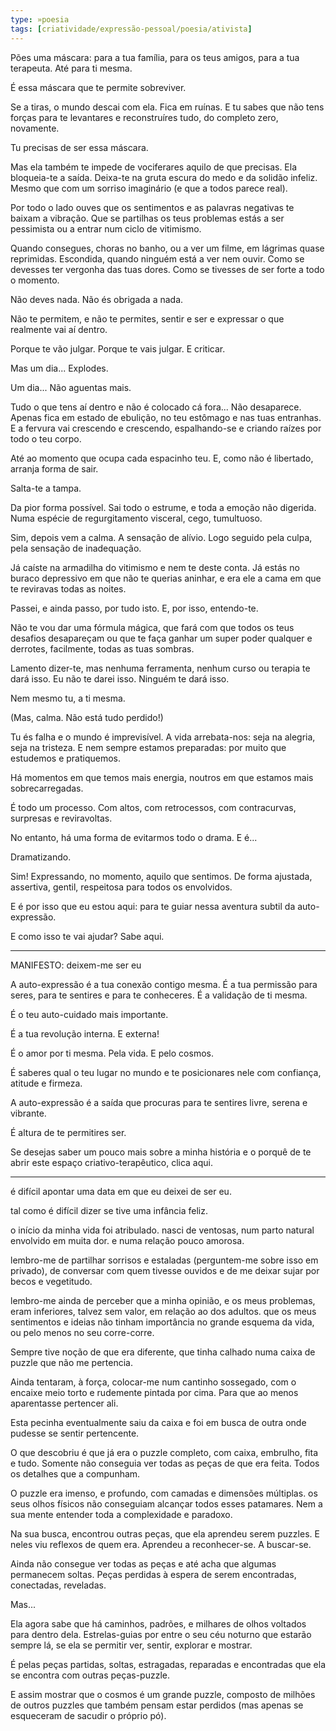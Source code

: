 ```yaml
---
type: »poesia
tags: [criatividade/expressão-pessoal/poesia/ativista]
---
```


Pões uma máscara: para a tua família, para os teus amigos, para a tua terapeuta. Até para ti mesma.

É essa máscara que te permite sobreviver.

Se a tiras, o mundo descai com ela. Fica em ruínas. E tu sabes que não tens forças para te levantares e reconstruíres tudo, do completo zero, novamente.

Tu precisas de ser essa máscara.

Mas ela também te impede de vociferares aquilo de que precisas. Ela bloqueia-te a saída. Deixa-te na gruta escura do medo e da solidão infeliz. Mesmo que com um sorriso imaginário (e que a todos parece real).

Por todo o lado ouves que os sentimentos e as palavras negativas te baixam a vibração. Que se partilhas os teus problemas estás a ser pessimista ou a entrar num ciclo de vitimismo.

Quando consegues, choras no banho, ou a ver um filme, em lágrimas quase reprimidas. Escondida, quando ninguém está a ver nem ouvir. Como se devesses ter vergonha das tuas dores. Como se tivesses de ser forte a todo o momento.

Não deves nada. Não és obrigada a nada.

Não te permitem, e não te permites, sentir e ser e expressar o que realmente vai aí dentro.

Porque te vão julgar. Porque te vais julgar. E criticar.

Mas um dia... Explodes.

Um dia... Não aguentas mais. 

Tudo o que tens aí dentro e não é colocado cá fora... Não desaparece. Apenas fica em estado de ebulição, no teu estômago e nas tuas entranhas. E a fervura vai crescendo e crescendo, espalhando-se e criando raízes por todo o teu corpo.

Até ao momento que ocupa cada espacinho teu. E, como não é libertado, arranja forma de sair.

Salta-te a tampa.

Da pior forma possível. Sai todo o estrume, e toda a emoção não digerida. Numa espécie de regurgitamento visceral, cego, tumultuoso.

Sim, depois vem a calma. A sensação de alívio. Logo seguido pela culpa, pela sensação de inadequação.

Já caíste na armadilha do vitimismo e nem te deste conta. Já estás no buraco depressivo em que não te querias aninhar, e era ele a cama em que te reviravas todas as noites.

Passei, e ainda passo, por tudo isto. E, por isso, entendo-te.

Não te vou dar uma fórmula mágica, que fará com que todos os teus desafios desapareçam ou que te faça ganhar um super poder qualquer e derrotes, facilmente, todas as tuas sombras.

Lamento dizer-te, mas nenhuma ferramenta, nenhum curso ou terapia te dará isso. Eu não te darei isso. Ninguém te dará isso. 

Nem mesmo tu, a ti mesma.

(Mas, calma. Não está tudo perdido!)

Tu és falha e o mundo é imprevisível.  A vida arrebata-nos: seja na alegria, seja na tristeza. E nem sempre estamos preparadas: por muito que estudemos e pratiquemos.

Há momentos em que temos mais energia, noutros em que estamos mais sobrecarregadas.

É todo um processo. Com altos, com retrocessos, com contracurvas, surpresas e reviravoltas.

No entanto, há uma forma de evitarmos todo o drama. E é...

Dramatizando.

Sim! Expressando, no momento, aquilo que sentimos. De forma ajustada, assertiva, gentil, respeitosa para todos os envolvidos.

E é por isso que eu estou aqui: para te guiar nessa aventura subtil da auto-expressão.

E como isso te vai ajudar? Sabe aqui.


------

MANIFESTO: deixem-me ser eu

A auto-expressão é a tua conexão contigo mesma. É a tua permissão para seres, para te sentires e para te conheceres. É a validação de ti mesma.

É o teu auto-cuidado mais importante.

É a tua revolução interna. E externa!

É o amor por ti mesma. Pela vida. E pelo cosmos.

É saberes qual o teu lugar no mundo e te posicionares nele com confiança, atitude e firmeza.

A auto-expressão é a saída que procuras para te sentires livre, serena e vibrante.

É altura de te permitires ser.

Se desejas saber um pouco mais sobre a minha história e o porquê de te abrir este espaço criativo-terapêutico, clica aqui.

-----

é difícil apontar uma data em que eu deixei de ser eu.

tal como é difícil dizer se tive uma infância feliz.

o início da minha vida foi atribulado. nasci de ventosas, num parto natural envolvido em muita dor. e numa relação pouco amorosa.

lembro-me de partilhar sorrisos e estaladas (perguntem-me sobre isso em privado), de conversar com quem tivesse ouvidos e de me deixar sujar por becos e vegetitudo.

lembro-me ainda de perceber que a minha opinião, e os meus problemas, eram inferiores, talvez sem valor, em relação ao dos adultos. que os meus sentimentos e ideias não tinham importância no grande esquema da vida, ou pelo menos no seu corre-corre.

Sempre tive noção de que era diferente, que tinha calhado numa caixa de puzzle que não me pertencia.

Ainda tentaram, à força, colocar-me num cantinho sossegado, com o encaixe meio torto e rudemente pintada por cima. Para que ao menos aparentasse pertencer ali.

Esta pecinha eventualmente saiu da caixa e foi em busca de outra onde pudesse se sentir pertencente.

O que descobriu é que já era o puzzle completo, com caixa, embrulho, fita e tudo. Somente não conseguia ver todas as peças de que era feita. Todos os detalhes que a compunham.

O puzzle era imenso, e profundo, com camadas e dimensões múltiplas. os seus olhos físicos não conseguiam alcançar todos esses patamares. Nem a sua mente entender toda a complexidade e paradoxo.

Na sua busca, encontrou outras peças, que ela aprendeu serem puzzles. E neles viu reflexos de quem era. Aprendeu a reconhecer-se. A buscar-se.

Ainda não consegue ver todas as peças e até acha que algumas permanecem soltas. Peças perdidas à espera de serem encontradas, conectadas, reveladas.

Mas...

Ela agora sabe que há caminhos, padrões, e milhares de olhos voltados para dentro dela. Estrelas-guias por entre o seu céu noturno que estarão sempre lá, se ela se permitir ver, sentir, explorar e mostrar.

É pelas peças partidas, soltas, estragadas, reparadas e encontradas que ela se encontra com outras peças-puzzle.

E assim mostrar que o cosmos é um grande puzzle, composto de milhões de outros puzzles que também pensam estar perdidos (mas apenas se esqueceram de sacudir o próprio pó).